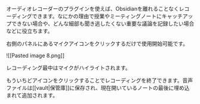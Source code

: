 オーディオレコーダーのプラグインを使えば、Obsidianを離れることなくレコーディングできます。なにかの理由で授業やミーティングノートにキャッチアップできない場合や、どんな細部も聞き逃したくない重要な議論を記録したい場合などに役立ちます。

右側のパネルにあるマイクアイコンをクリックするだけで使用開始可能です。

![[Pasted image 8.png]]

レコーディング最中はマイクがハイライトされます。

もういちどアイコンをクリックすることでレコーディングを終了できます。音声ファイルは[[vault|保管庫]]に保存され、現在開いているノートの最後に埋め込まれて追加されます。